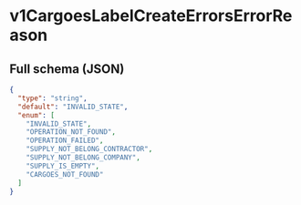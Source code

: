 # v1CargoesLabelCreateErrorsErrorReason

## Full schema (JSON)
```json
{
  "type": "string",
  "default": "INVALID_STATE",
  "enum": [
    "INVALID_STATE",
    "OPERATION_NOT_FOUND",
    "OPERATION_FAILED",
    "SUPPLY_NOT_BELONG_CONTRACTOR",
    "SUPPLY_NOT_BELONG_COMPANY",
    "SUPPLY_IS_EMPTY",
    "CARGOES_NOT_FOUND"
  ]
}
```
